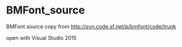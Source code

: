 # BMFont_source
BMFont source copy from http://svn.code.sf.net/p/bmfont/code/trunk

open with Visual Studio 2015
